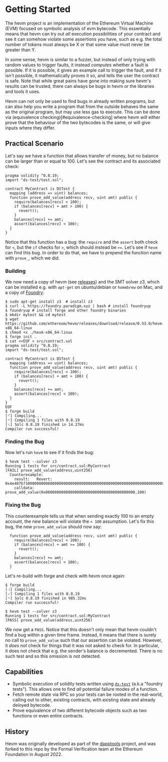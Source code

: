 # Getting Started

The hevm project is an implementation of the Ethereum Virtual Machine (EVM)
focused on symbolic analysis of evm bytecode. This essentially means that hevm
can try out _all_ execution possibilities of your contract and see it can
somehow violate some assertions you have, such as e.g. the total number of
tokens must always be X or that some value must never be greater than Y.

In some sense, hevm is similar to a fuzzer, but instead of only trying with random
values to trigger faults, it instead _computes_ whether a fault is possible. If
it is possible, it gives an example call to trigger the fault, and if it isn't
possible, it mathematically proves it so, and tells the user the contract is
safe. Note that while great pains have gone into making sure hevm's results can
be trusted, there can always be bugs in hevm or the libraries and tools it uses.

Hevm can not only be used to find bugs in already written programs, but can
also help you write a program that from the outside behaves the same as the
original program, but may use less gas to execute. This can be done via
(equivalence checking)[#equivalence-checking] where hevm will either prove
that the behaviour of the two bytecodes is the same, or will give inputs
where they differ.

## Practical Scenario

Let's say we have a function that allows transfer of money, but no balance can
be larger than or equal to 100. Let's see the contract and its associated check:

```solidity
pragma solidity ^0.8.19;
import "ds-test/test.sol";

contract MyContract is DSTest {
  mapping (address => uint) balances;
  function prove_add_value(address recv, uint amt) public {
    require(balances[recv] < 100);
    if (balances[recv] + amt > 100) {
      revert();
    }
    balances[recv] += amt;
    assert(balances[recv] < 100);
  }
}
```

Notice that this function has a bug: the `require` and the `assert` both check
for `<`, but the `if` checks for `>`, which should instead be `>=`. Let's see
if `hevm` can find this bug. In order to do that, we have to prepend the
function name with `prove_`, which we did.

### Building

We now need a copy of hevm (see
[releases](https://github.com/ethereum/hevm/releases)) and the SMT solver z3,
which can be installed e.g. with `apt-get` on ubuntu/debian or `homebrew` on Mac,
and a copy of [Foundry](https://getfoundry.sh/):

```shell
$ sudo apt-get install z3  # install z3
$ curl -L https://foundry.paradigm.xyz | bash # install foundryup
$ foundryup # install forge and other foundry binaries
$ mkdir mytest && cd mytest
$ wget https://github.com/ethereum/hevm/releases/download/release/0.53.0/hevm-x86_64-linux
$ chmod +x ./hevm-x86_64-linux
$ forge init .
$ cat <<EOF > src/contract.sol
pragma solidity ^0.8.19;
import "ds-test/test.sol";

contract MyContract is DSTest {
  mapping (address => uint) balances;
  function prove_add_value(address recv, uint amt) public {
    require(balances[recv] < 100);
    if (balances[recv] + amt > 100) {
      revert();
    }
    balances[recv] += amt;
    assert(balances[recv] < 100);
  }
}
EOF
$ forge build
[⠊] Compiling...
[⠒] Compiling 1 files with 0.8.19
[⠢] Solc 0.8.19 finished in 14.27ms
Compiler run successful!
```

### Finding the Bug

Now let's run `hevm` to see if it finds the bug:

```shell
$ hevm test --solver z3
Running 1 tests for src/contract.sol:MyContract
[FAIL] prove_add_value(address,uint256)
  Counterexample:
    result:   Revert: 0x4e487b710000000000000000000000000000000000000000000000000000000000000001
    calldata: prove_add_value(0x0000000000000000000000000000000000000000,100)
```

### Fixing the Bug
This counterexample tells us that when sending exactly 100 to an empty account, the new
balance will violate the `< 100` assumption. Let's fix this bug, the new `prove_add_value`
should now say:

```solidity
  function prove_add_value(address recv, uint amt) public {
    require(balances[recv] < 100);
    if (balances[recv] + amt >= 100) {
      revert();
    }
    balances[recv] += amt;
    assert(balances[recv] < 100);
  }
```

Let's re-build with forge and check with hevm once again:

```shell
$ forge build
[⠰] Compiling...
[⠔] Compiling 1 files with 0.8.19
[⠒] Solc 0.8.19 finished in 985.32ms
Compiler run successful!

$ hevm test --solver z3
Running 1 tests for src/contract.sol:MyContract
[PASS] prove_add_value(address,uint256)
```

We now get a `PASS`. Notice that this doesn't only mean that hevm couldn't find
a bug within a given time frame. Instead, it means that there is surely no call
to `prove_add_value` such that our assertion can be violated. However, it *does
not* check for things that it was not asked to check for. In particular, it
does not check that e.g. the sender's balance is decremented. There is no such
test and so this omission is not detected.

## Capabilities

- Symbolic execution of solidity tests written using
    [`ds-test`](https://github.com/dapphub/ds-test/) (a.k.a "foundry tests").
    This allows one to find _all_ potential failure modes of a function.
- Fetch remote state via RPC so your tests can be rooted in the real-world,
    calling out to other, existing contracts, with existing state and already
    deloyed bytecode.
- Prove equivalence of two different bytecode objects such as two functions or
    even entire contracts.

## History
Hevm was originally developed as part of the
[dapptools](https://github.com/dapphub/dapptools/) project, and was forked to
this repo by the Formal Verification team at the Ethereum Foundation in August 2022.
